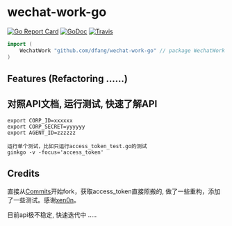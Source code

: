 # wechat-work-go

[![Go Report Card](https://goreportcard.com/badge/github.com/dfang/wechat-work-go)](https://goreportcard.com/report/github.com/dfang/wechat-work-go)
[![GoDoc](http://godoc.org/github.com/dfang/wechat-work-go?status.svg)](http://godoc.org/github.com/dfang/wechat-work-go)
[![Travis](https://travis-ci.com/dfang/wechat-work-go.svg?branch=refactor)](https://travis-ci.com/dfang/wechat-work-go)


```go
import (
    WechatWork "github.com/dfang/wechat-work-go" // package WechatWork
)
```

## Features (Refactoring ......)


## 对照API文档, 运行测试, 快速了解API

```
export CORP_ID=xxxxxx
export CORP_SECRET=yyyyyy
export AGENT_ID=zzzzzz

运行单个测试，比如只运行access_token_test.go的测试
ginkgo -v -focus='access_token'
```

## Credits

直接从[Commits](https://github.com/xen0n/go-workwx/tree/5dbb164de258486669bbd9637d19e07124444d60)开始fork，获取access_token直接照搬的, 做了一些重构，添加了一些测试。感谢[xen0n](https://github.com/xen0n)。

目前api极不稳定, 快速迭代中 .....
